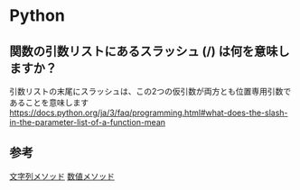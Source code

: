# Python

## 関数の引数リストにあるスラッシュ (/) は何を意味しますか？
引数リストの末尾にスラッシュは、この2つの仮引数が両方とも位置専用引数であることを意味します
https://docs.python.org/ja/3/faq/programming.html#what-does-the-slash-in-the-parameter-list-of-a-function-mean

## 参考
[文字列メソッド](https://docs.python.org/ja/3/library/stdtypes.html#string-methods)
[数値メソッド](https://docs.python.org/ja/3/library/stdtypes.html#additional-methods-on-integer-types)
